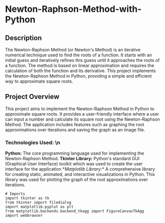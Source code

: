 # Newton-Raphson-Method-with-Python

## Description
The Newton-Raphson Method (or Newton's Method) is an iterative numerical technique used to find the roots of a function. It starts with an initial guess and iteratively refines this guess until it approaches the roots of a function. The method is based on linear approximation and requires the calculation of both the function and its derivative. This project implements the Newton-Raphson Method in Python, providing a simple and efficient way to approximate square roots.

## Project Overview
This project aims to implement the Newton-Raphson Method in Python to approximate square roots. It provides a user-friendly interface where a user can input a number and calculate its square root using the Newton-Raphson Method. The application includes features such as graphing the root approximations over iterations and saving the graph as an image file.
### Technologies Used: \n
**Python:** The core programming language used for implementing the Newton-Raphson Method. 
**Tkinter Library:** Python's standard GUI (Graphical User Interface) toolkit which was used to create the user interface for the application
\**Matplotlib Library:** A comprehensive library for creating static, animated, and interactive visualizations in Python. This library was used for plotting the graph of the root approximations over iterations.

```
# Imports
import tkinter as tk
from tkinter import filedialog
import matplotlib.pyplot as plt
from matplotlib.backends.backend_tkagg import FigureCanvasTkAgg
import webbrowser
```
